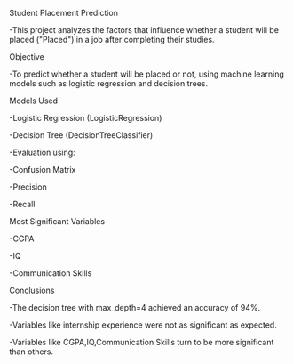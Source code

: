 Student Placement Prediction

-This project analyzes the factors that influence whether a student will be placed ("Placed") in a job after completing their studies.


Objective

-To predict whether a student will be placed or not, using machine learning models such as logistic regression and decision trees.

Models Used

-Logistic Regression (LogisticRegression)

-Decision Tree (DecisionTreeClassifier)

-Evaluation using:

-Confusion Matrix

-Precision

-Recall

 Most Significant Variables

-CGPA

-IQ

-Communication Skills

Conclusions

-The decision tree with max_depth=4 achieved an accuracy of 94%.

-Variables like internship experience were not as significant as expected.

-Variables like CGPA,IQ,Communication Skills turn to be more significant than others.
